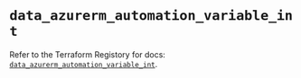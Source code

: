 # `data_azurerm_automation_variable_int`

Refer to the Terraform Registory for docs: [`data_azurerm_automation_variable_int`](https://registry.terraform.io/providers/hashicorp/azurerm/3.55.0/docs/data-sources/automation_variable_int).
